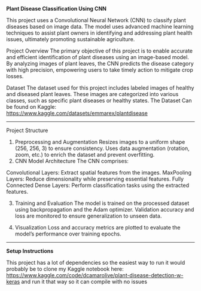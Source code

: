 **Plant Disease Classification Using CNN**

  This project uses a Convolutional Neural Network (CNN) to classify plant diseases based on image data. The model uses advanced machine learning techniques to assist plant owners in identifying and addressing plant health issues, ultimately promoting sustainable agriculture.

Project Overview
  The primary objective of this project is to enable accurate and efficient identification of plant diseases using an image-based model. By analyzing images of plant leaves, the CNN predicts the disease category with high precision, empowering users to take timely action to mitigate crop losses.

Dataset
The dataset used for this project includes labeled images of healthy and diseased plant leaves. These images are categorized into various classes, such as specific plant diseases or healthy states. The Dataset Can be found on Kaggle: https://www.kaggle.com/datasets/emmarex/plantdisease

-----------------------------

Project Structure
1. Preprocessing and Augmentation
Resizes images to a uniform shape (256, 256, 3) to ensure consistency.
Uses data augmentation (rotation, zoom, etc.) to enrich the dataset and prevent overfitting.
2. CNN Model Architecture
The CNN comprises:

Convolutional Layers: Extract spatial features from the images.
MaxPooling Layers: Reduce dimensionality while preserving essential features.
Fully Connected Dense Layers: Perform classification tasks using the extracted features.

3. Training and Evaluation
The model is trained on the processed dataset using backpropagation and the Adam optimizer.
Validation accuracy and loss are monitored to ensure generalization to unseen data.

4. Visualization
Loss and accuracy metrics are plotted to evaluate the model’s performance over training epochs.

-----------------------------

**Setup Instructions**

This project has a lot of dependencies so the easiest way to run it would probably be to clone my Kaggle notebook here: https://www.kaggle.com/code/dcamarolive/plant-disease-detection-w-keras and run it that way so it can compile with no issues

